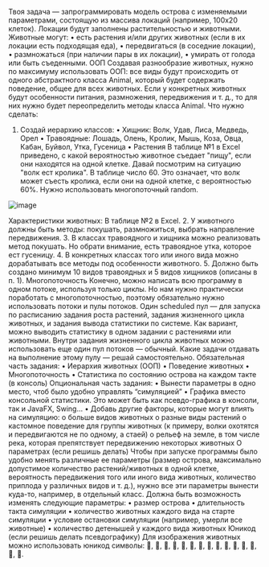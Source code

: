 Твоя задача — запрограммировать модель острова с изменяемыми параметрами, состоящую из массива локаций (например, 100х20 клеток). Локации будут заполнены растительностью и животными. Животные могут:
•	есть растения и/или других животных (если в их локации есть подходящая еда),
•	передвигаться (в соседние локации),
•	размножаться (при наличии пары в их локации),
•	умирать от голода или быть съеденными.
ООП
Создавая разнообразие животных, нужно по максимуму использовать ООП: все виды будут происходить от одного абстрактного класса Animal, который будет содержать поведение, общее для всех животных. Если у конкретных животных будут особенности питания, размножения, передвижения и т. д., то для них нужно будет переопределить методы класса Animal.
Что нужно сделать:
1. Создай иерархию классов:
•	Хищник: Волк, Удав, Лиса, Медведь, Орел
•	Травоядные: Лошадь, Олень, Кролик, Мышь, Коза, Овца, Кабан, Буйвол, Утка, Гусеница
•	Растения
 В таблице №1 в Excel приведено, с какой вероятностью животное съедает "пищу", если они находятся на одной клетке. Давай посмотрим на ситуацию "волк ест кролика". В таблице число 60. Это означает, что волк может съесть кролика, если они на одной клетке, с вероятностью 60%. Нужно использовать многопоточный random.

![image](https://github.com/user-attachments/assets/6fe1624a-5d21-434b-92df-8c2cbab6694f)

Характеристики животных: В таблице №2 в Excel.
2. У животного должны быть методы: покушать, размножиться, выбрать направление передвижения.
3. В классах травоядного и хищника можно реализовать метод покушать. Но обрати внимание, есть травоядное утка, которое ест гусеницу.
4. В конкретных классах того или иного вида можно дорабатывать все методы под особенности животного.
5. Должно быть создано минимум 10 видов травоядных и 5 видов хищников (описаны в п. 1).
Многопоточность
Конечно, можно написать всю программу в одном потоке, используя только циклы. Но нам нужно практически поработать с многопоточностью, поэтому обязательно нужно использовать потоки и пулы потоков. Один scheduled пул — для запуска по расписанию задания роста растений, задания жизненного цикла животных, и задания вывода статистики по системе. Как вариант, можно выводить статистику в одном задании с растениями или животными. Внутри задания жизненного цикла животных можно использовать еще один пул потоков — обычный. Какие задачи отдавать на выполнение этому пулу — решай самостоятельно.
Обязательная часть задания:
•	Иерархия животных (ООП)
•	Поведение животных
•	Многопоточность
•	Статистика по состоянию острова на каждом такте (в консоль)
Опциональная часть задания:
•	Вынести параметры в одно место, чтоб было удобно управлять “симуляцией”
•	Графика вместо консольной статистики. Это может быть как псевдо-графика в консоли, так и JavaFX, Swing…
•	Добавь другие факторы, которые могут влиять на симуляцию:
o	больше видов животных
o	разные виды растений
o	кастомное поведение для группы животных (к примеру, волки охотятся и передвигаются не по одному, а стаей)
o	рельеф на земле, в том числе река, которая препятствует передвижению некоторых животных
О параметрах (если решишь делать)
Чтобы при запуске программы было удобно менять различные ее параметры (размер острова, максимально допустимое количество растений/животных в одной клетке, вероятность передвижения того или иного вида животных, количество приплода у различных видов и т. д.), нужно все эти параметры вынести куда-то, например, в отдельный класс. Должна быть возможность изменять следующие параметры:
•	размер острова
•	длительность такта симуляции
•	количество животных каждого вида на старте симуляции
•	условие остановки симуляции (например, умерли все животные)
•	количество детенышей у каждого вида животных
Юникод (если решишь делать псевдографику)
Для изображения животных можно использовать юникод символы: 🐃, 🐻, 🐎, 🦌, 🐗, 🐑, 🐐, 🐺, 🐍, 🦊, 🦅, 🐇, 🦆, 🐁, 🐛.


